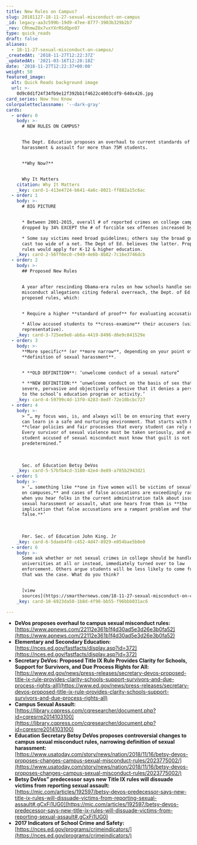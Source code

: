 ```yaml
---
title: New Rules on Campus?
slug: 20181127-18-11-27-sexual-misconduct-on-campus
_id: legacy-aa3c599b-19d9-47ee-8777-3903b329b2b7
_rev: CRhmwZOx7vxYXrRSdQpn97
type: quick_reads
draft: false
aliases:
  - 18-11-27-sexual-misconduct-on-campus/
_createdAt: '2018-11-27T12:22:37Z'
_updatedAt: '2021-03-16T12:28:18Z'
date: '2018-11-27T12:22:37+00:00'
weight: 50
featured_image:
  alt: Quick Reads background image
  url: >-
    0d9c0d1f24f34fb9e12f392bb1f4622c4003cdf9-640x426.jpg
card_series: Now You Know
colorpaletteclassname: '--dark-gray'
cards:
  - order: 0
    body: >-
      # NEW RULES ON CAMPUS?


      The Dept. Education proposes an overhaul to current standards of sexual
      harassment & assault for more than 75M students.


      **Why Now?**


      Why It Matters
    citation: Why It Matters
    _key: card-1-413e4724-b641-4a6c-8021-ff882a15c6ac
  - order: 1
    body: >-
      # BIG PICTURE


      * Between 2001-2015, overall # of reported crimes on college campuses
      dropped by 34% EXCEPT the # of forcible sex offenses increased by 262%.

      * Some say victims need broad guidelines; others say the broad guidelines
      cast too wide of a net. The Dept of Ed. believes the latter. Proposed
      rules would apply for K-12 & higher education.
    _key: card-2-56ff0ec0-c949-4e6b-8b82-7c16e3746dcb
  - order: 2
    body: >-
      ## Proposed New Rules


      A year after rescinding Obama-era rules on how schools handle sex
      misconduct allegations citing federal overreach, the Dept. of Ed. revealed
      proposed rules, which:


      * Require a higher **standard of proof** for evaluating accusations.

      * Allow accused students to **cross-examine** their accusers (using a
      representative).
    _key: card-3-725ee9e8-ab6a-4419-8496-d6e9c841529e
  - order: 3
    body: >-
      **More specific** (or **more narrow**, depending on your point of view)
      **definition of sexual harassment**.


      * **OLD DEFINITION**: ‘unwelcome conduct of a sexual nature”

      * **NEW DEFINITION:** ‘unwelcome conduct on the basis of sex that is so
      severe, pervasive and objectively offensive that it denies a person access
      to the school’s education program or activity.’
    _key: card-4-59799c4d-13f0-4283-8edf-72e10bcbc727
  - order: 4
    body: >-
      > “… my focus was, is, and always will be on ensuring that every student
      can learn in a safe and nurturing environment. That starts with having
      **clear policies and fair processes that every student can rely on.**
      Every survivor of sexual violence must be taken seriously, and every
      student accused of sexual misconduct must know that guilt is not
      predetermined.”  
        
        
        
      Sec. of Education Betsy DeVos
    _key: card-5-57bfb4cd-3180-42e4-8e89-a785b2943d21
  - order: 5
    body: >-
      > ‘… something like **one in five women will be victims of sexual assault
      on campuses,** and cases of false accusations are exceedingly rare. But
      when you hear folks in the current administration talk about issues of
      sexual harassment or assault, what one hears from them is **the
      implication that false accusations are a rampant problem and that is
      false.**’  
        
        
        
      Fmr. Sec. of Education John King. Jr
    _key: card-6-5daeb4f8-c452-4d47-8929-e054bae5b0e0
  - order: 6
    body: >-
      Some ask whether or not sexual crimes in college should be handled by
      universities at all or instead, immediately turned over to law
      enforcement. Others argue students will be less likely to come forward if
      that was the case. What do you think?


      [view
      sources](https://smarthernews.com/18-11-27-sexual-misconduct-on-campus/)
    _key: card-10-6923da50-1b8d-4f98-bb55-f96bbb031ac6

---
```

* **DeVos proposes overhaul to campus sexual misconduct rules:**  
[https://www.apnews.com/22112e361b1f4d30ad5e3d26e3b0fa52](https://www.apnews.com/22112e361b1f4d30ad5e3d26e3b0fa52)
* **Elementary and Secondary Education:**  
[https://nces.ed.gov/fastfacts/display.asp?id=372](https://nces.ed.gov/fastfacts/display.asp?id=372)
* **Secretary DeVos: Proposed Title IX Rule Provides Clarity for Schools, Support for Survivors, and Due Process Rights for All:**  
[https://www.ed.gov/news/press-releases/secretary-devos-proposed-title-ix-rule-provides-clarity-schools-support-survivors-and-due-process-rights-all](https://www.ed.gov/news/press-releases/secretary-devos-proposed-title-ix-rule-provides-clarity-schools-support-survivors-and-due-process-rights-all)
* **Campus Sexual Assault:**  
[https://library.cqpress.com/cqresearcher/document.php?id=cqresrre2014103100](https://library.cqpress.com/cqresearcher/document.php?id=cqresrre2014103100)
* **Education Secretary Betsy DeVos proposes controversial changes to campus sexual misconduct rules, narrowing definition of sexual harassment:** [https://www.usatoday.com/story/news/nation/2018/11/16/betsy-devos-proposes-changes-campus-sexual-misconduct-rules/2023775002/](https://www.usatoday.com/story/news/nation/2018/11/16/betsy-devos-proposes-changes-campus-sexual-misconduct-rules/2023775002/)
* **Betsy DeVos” predecessor says new Title IX rules will dissuade victims from reporting sexual assault:**  
[https://mic.com/articles/192597/betsy-devos-predecessor-says-new-title-ix-rules-will-dissuade-victims-from-reporting-sexual-assault#.gCxFi1UG0](https://mic.com/articles/192597/betsy-devos-predecessor-says-new-title-ix-rules-will-dissuade-victims-from-reporting-sexual-assault#.gCxFi1UG0)
* **2017 Indicators of School Crime and Safety:**  
[https://nces.ed.gov/programs/crimeindicators/](https://nces.ed.gov/programs/crimeindicators/)